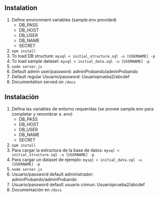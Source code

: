 ## Instalation

1. Define environment variables (sample.env provided)
    * DB_PASS
    * DB_HOST
    * DB_USER
    * DB_NAME
    * SECRET
1. `npm install`
1. To load DB structure: `mysql < initial_structure.sql -u [USERNAME] -p` 
1. To load sample dataset: `mysql < initial_data.sql -u [USERNAME] -p`
1. `node server.js`
1. Default admin user/password: adminProbando/adminProbando
1. Default regular Usuario/password: Usuarioprueba2/abcdef
1. Documentation served on `/docs`

## Instalación

1. Defina las variables de entorno requeridas (se provee sample.env para completar y renombrar a .env)
    * DB_PASS
    * DB_HOST
    * DB_USER
    * DB_NAME
    * SECRET
1. `npm install`
1. Para cargar la estructura de la base de datos: `mysql < initial_structure.sql -u [USERNAME] -p` 
1. Para cargar un dataset de ejemplo: `mysql < initial_data.sql -u [USERNAME] -p`
1. `node server.js`
1. Usuario/password default administrador: adminProbando/adminProbando
1. Usuario/password default usuario cómun: Usuarioprueba2/abcdef
1. Documentación en `/docs`
